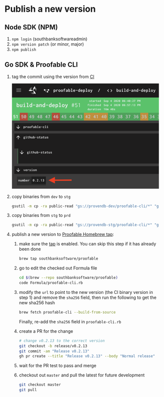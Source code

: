 # Publish a new version

## Node SDK (NPM)

1. `npm login` (southbanksoftwareadmin)
2. `npm version patch` (or minor, major)
3. `npm publish`

## Go SDK & Proofable CLI

1. tag the commit using the version from [CI](https://concourse.provendb.com/teams/main/pipelines/proofable-deploy/jobs/build-and-deploy/builds/latest)

   ![Proofable CLI CI Version](../images/proofable-cli_ci_version.png)

2. copy binaries from `dev` to `stg`

   ```zsh
   gsutil -m cp -ra public-read "gs://provendb-dev/proofable-cli/*" "gs://provendb-stg/proofable-cli"
   ```

3. copy binaries from `stg` to `prd`

   ```zsh
   gsutil -m cp -ra public-read "gs://provendb-stg/proofable-cli/*" "gs://provendb-prd/proofable-cli"
   ```

4. publish a new version to [Proofable Homebrew tap](https://github.com/SouthbankSoftware/homebrew-proofable):

   1. make sure the [tap](https://github.com/SouthbankSoftware/homebrew-proofable) is enabled. You can skip this step if it has already been done

      ```zsh
      brew tap southbanksoftware/proofable
      ```

   2. go to edit the checked out Formula file

      ```zsh
      cd $(brew --repo southbanksoftware/proofable)
      code Formula/proofable-cli.rb
      ```

   3. modify the `url` to point to the new version (the CI binary version in step 1) and remove the `sha256` field, then run the following to get the new sha256 hash

      ```zsh
      brew fetch proofable-cli --build-from-source
      ```

      Finally, re-add the `sha256` field in `proofable-cli.rb`

   4. create a PR for the change

      ```zsh
      # change v0.2.13 to the correct version
      git checkout -b release/v0.2.13
      git commit -am "Release v0.2.13"
      gh pr create --title "Release v0.2.13" --body "Normal release"
      ```

   5. wait for the PR test to pass and merge
   
   6. checkout out `master` and pull the latest for future development

      ```zsh
      git checkout master
      git pull
      ```
